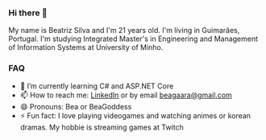 ### Hi there 👋

My name is Beatriz Silva and I'm 21 years old. I'm living in Guimarães, Portugal.
I'm studying Integrated Master's in Engineering and Management of Information Systems at University of Minho.

### FAQ

- 🌱 I’m currently learning C# and ASP.NET Core
- 📫 How to reach me: [LinkedIn](https://www.linkedin.com/in/beatrizsilva18) or by email beagaara@gmail.com
- 😄 Pronouns: Bea or BeaGoddess
- ⚡ Fun fact: I love playing videogames and watching animes or korean dramas. My hobbie is streaming games at Twitch

